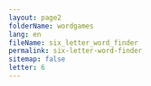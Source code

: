 ```yaml
---
layout: page2
folderName: wordgames
lang: en
fileName: six_letter_word_finder
permalink: six-letter-word-finder
sitemap: false
letter: 6
---
```

